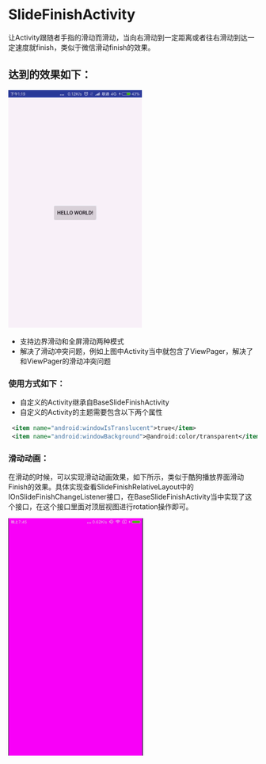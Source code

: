 # SlideFinishActivity
让Activity跟随者手指的滑动而滑动，当向右滑动到一定距离或者往右滑动到达一定速度就finish，类似于微信滑动finish的效果。

## 达到的效果如下：
![演示动图](https://github.com/EasyLiu-Ly/SlideFinishActivity/blob/master/SlideFinishActivity.gif)

* 支持边界滑动和全屏滑动两种模式
* 解决了滑动冲突问题，例如上图中Activity当中就包含了ViewPager，解决了和ViewPager的滑动冲突问题

### 使用方式如下：
* 自定义的Activity继承自BaseSlideFinishActivity
* 自定义的Activity的主题需要包含以下两个属性
``` xml
 <item name="android:windowIsTranslucent">true</item>
 <item name="android:windowBackground">@android:color/transparent</item>
```
### 滑动动画：
在滑动的时候，可以实现滑动动画效果，如下所示，类似于酷狗播放界面滑动Finish的效果。具体实现查看SlideFinishRelativeLayout中的IOnSlideFinishChangeListener接口，在BaseSlideFinishActivity当中实现了这个接口，在这个接口里面对顶层视图进行rotation操作即可。

![滑动动画](https://github.com/EasyLiu-Ly/SlideFinishActivity/blob/master/SlideFinishActivity2.gif)
